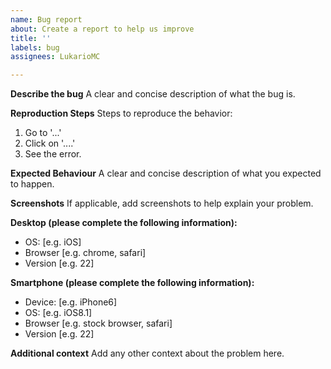 ```yaml
---
name: Bug report
about: Create a report to help us improve
title: ''
labels: bug
assignees: LukarioMC

---
```


**Describe the bug**
A clear and concise description of what the bug is.

**Reproduction Steps**
Steps to reproduce the behavior:
1. Go to '...'
2. Click on '....'
4. See the error.

**Expected Behaviour**
A clear and concise description of what you expected to happen.

**Screenshots**
If applicable, add screenshots to help explain your problem.

**Desktop (please complete the following information):**
 - OS: [e.g. iOS]
 - Browser [e.g. chrome, safari]
 - Version [e.g. 22]

**Smartphone (please complete the following information):**
 - Device: [e.g. iPhone6]
 - OS: [e.g. iOS8.1]
 - Browser [e.g. stock browser, safari]
 - Version [e.g. 22]

**Additional context**
Add any other context about the problem here.
